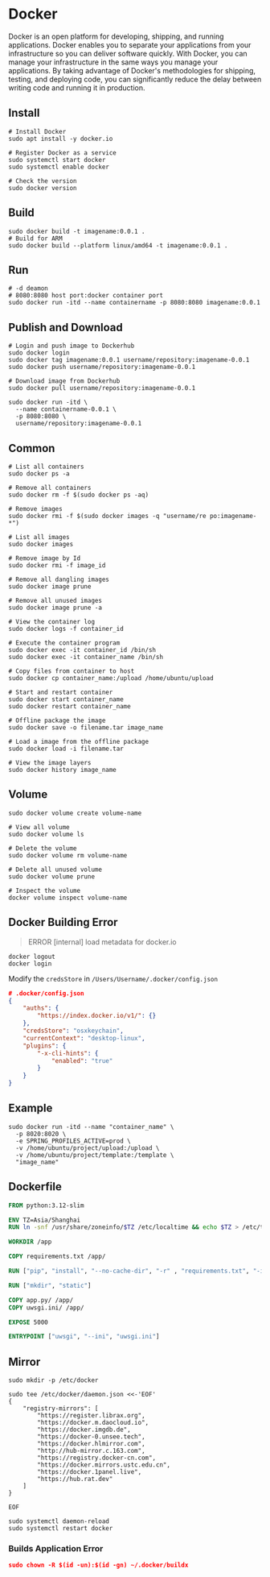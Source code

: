 # Docker

Docker is an open platform for developing, shipping, and running applications. Docker enables you to separate your applications from your infrastructure so you can deliver software quickly. With Docker, you can manage your infrastructure in the same ways you manage your applications. By taking advantage of Docker's methodologies for shipping, testing, and deploying code, you can significantly reduce the delay between writing code and running it in production.

## Install

```shell
# Install Docker
sudo apt install -y docker.io

# Register Docker as a service
sudo systemctl start docker
sudo systemctl enable docker

# Check the version
sudo docker version
```

## Build

```shell
sudo docker build -t imagename:0.0.1 .
# Build for ARM
sudo docker build --platform linux/amd64 -t imagename:0.0.1 .
```

## Run

```shell
# -d deamon
# 8080:8080 host port:docker container port
sudo docker run -itd --name containername -p 8080:8080 imagename:0.0.1
```

## Publish and Download

```shell
# Login and push image to Dockerhub
sudo docker login
sudo docker tag imagename:0.0.1 username/repository:imagename-0.0.1
sudo docker push username/repository:imagename-0.0.1

# Download image from Dockerhub
sudo docker pull username/repository:imagename-0.0.1

sudo docker run -itd \
  --name containername-0.0.1 \
  -p 8080:8080 \
  username/repository:imagename-0.0.1
```

## Common

```shell
# List all containers
sudo docker ps -a

# Remove all containers
sudo docker rm -f $(sudo docker ps -aq)

# Remove images
sudo docker rmi -f $(sudo docker images -q "username/re po:imagename-*")

# List all images
sudo docker images

# Remove image by Id
sudo docker rmi -f image_id

# Remove all dangling images
sudo docker image prune

# Remove all unused images
sudo docker image prune -a

# View the container log
sudo docker logs -f container_id

# Execute the container program
sudo docker exec -it container_id /bin/sh
sudo docker exec -it container_name /bin/sh

# Copy files from container to host
sudo docker cp container_name:/upload /home/ubuntu/upload

# Start and restart container
sudo docker start container_name
sudo docker restart container_name

# Offline package the image
sudo docker save -o filename.tar image_name

# Load a image from the offline package
sudo docker load -i filename.tar

# View the image layers
sudo docker history image_name
```

## Volume

```shell
sudo docker volume create volume-name

# View all volume
sudo docker volume ls

# Delete the volume
sudo docker volume rm volume-name

# Delete all unused volume
sudo docker volume prune

# Inspect the volume
docker volume inspect volume-name
```

## Docker Building Error

> ERROR [internal] load metadata for docker.io

```shell
docker logout
docker login
```

Modify the `credsStore` in `/Users/Username/.docker/config.json `

```json
# .docker/config.json
{
	"auths": {
		"https://index.docker.io/v1/": {}
	},
	"credsStore": "osxkeychain",
	"currentContext": "desktop-linux",
	"plugins": {
		"-x-cli-hints": {
			"enabled": "true"
		}
	}
}
```

## Example

```shell
sudo docker run -itd --name "container_name" \
  -p 8020:8020 \
  -e SPRING_PROFILES_ACTIVE=prod \
  -v /home/ubuntu/project/upload:/upload \
  -v /home/ubuntu/project/template:/template \
  "image_name"
```

## Dockerfile

```dockerfile
FROM python:3.12-slim

ENV TZ=Asia/Shanghai
RUN ln -snf /usr/share/zoneinfo/$TZ /etc/localtime && echo $TZ > /etc/timezone

WORKDIR /app

COPY requirements.txt /app/

RUN ["pip", "install", "--no-cache-dir", "-r" , "requirements.txt", "-i", "https://pypi.tuna.tsinghua.edu.cn/simple"]

RUN ["mkdir", "static"]

COPY app.py/ /app/
COPY uwsgi.ini/ /app/

EXPOSE 5000

ENTRYPOINT ["uwsgi", "--ini", "uwsgi.ini"]
```

## Mirror

```shell
sudo mkdir -p /etc/docker 
 
sudo tee /etc/docker/daemon.json <<-'EOF'
{
    "registry-mirrors": [
        "https://register.librax.org",
        "https://docker.m.daocloud.io",
        "https://docker.imgdb.de",
        "https://docker-0.unsee.tech",
        "https://docker.hlmirror.com",
        "http://hub-mirror.c.163.com",
        "https://registry.docker-cn.com",
        "https://docker.mirrors.ustc.edu.cn",
        "https://docker.1panel.live",
        "https://hub.rat.dev"
    ]
}

EOF 
 
sudo systemctl daemon-reload 
sudo systemctl restart docker 
```

### Builds Application Error 

```json
sudo chown -R $(id -un):$(id -gn) ~/.docker/buildx
```


